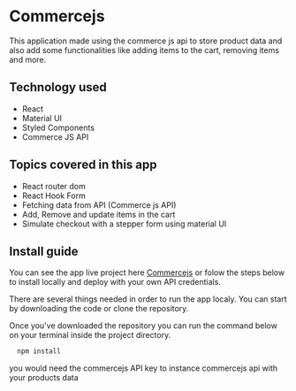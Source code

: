# Commercejs
This application made using the commerce js api to store product data and also add some functionalities like adding items to the cart, removing items and more.

## Technology used
  
  * React
  * Material UI
  * Styled Components
  * Commerce JS API
 
## Topics covered in this app
  
  * React router dom
  * React Hook Form
  * Fetching data from API (Commerce js API)
  * Add, Remove and update items in the cart
  * Simulate checkout with a stepper form using material UI

## Install guide
  
  You can see the app live project here [Commercejs](https://shopping-cart.emanueltejada.site/) or folow the steps below to install locally and deploy 
  with your own API credentials.
  
  There are several things needed in order to run the app localy. 
  You can start by downloading the code or clone the repository.
  
  Once you've downloaded the repository you can run the command below on your terminal inside the project directory.
  
  ```javascript
    npm install
  ```
  
  you would need the commercejs API key to instance commercejs api with your products data
  

